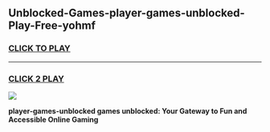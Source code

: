 
## Unblocked-Games-player-games-unblocked-Play-Free-yohmf
<h3>
<a href="https://premium76.site?title=player-games-unblocked&ref=18A">CLICK TO PLAY</a></h3>
<hr>

<h3>
<a href="https://premium76.site?title=player-games-unblocked&ref=18A">CLICK 2 PLAY</a>
  
</h3>

<a href="https://premium76.site?title=player-games-unblocked&ref=18A"><img src="https://clearcache.store/games.png"></a>


**player-games-unblocked games unblocked: Your Gateway to Fun and Accessible Online Gaming**
